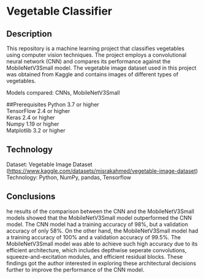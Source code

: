 # Vegetable Classifier

## Description
This repository is a machine learning project that classifies vegetables using computer vision techniques. The project employs a convolutional neural network (CNN) and compares its performance against the MobileNetV3Small model. The vegetable image dataset used in this project was obtained from Kaggle and contains images of different types of vegetables.

Models compared: CNNs, MobileNetV3Small

##Prerequisites
Python 3.7 or higher <br/>
TensorFlow 2.4 or higher <br/>
Keras 2.4 or higher <br/>
Numpy 1.19 or higher <br/>
Matplotlib 3.2 or higher <br/>

## Technology
Dataset: Vegetable Image Dataset (https://www.kaggle.com/datasets/misrakahmed/vegetable-image-dataset) <br/>
Technology: Python, NumPy, pandas, Tensorflow

## Conclusions
he results of the comparison between the CNN and the MobileNetV3Small models showed that the MobileNetV3Small model outperformed the CNN model. The CNN model had a training accuracy of 98%, but a validation accuracy of only 58%. On the other hand, the MobileNetV3Small model had a training accuracy of 100% and a validation accuracy of 99.5%. The MobileNetV3Small model was able to achieve such high accuracy due to its efficient architecture, which includes depthwise seperate convolutions, squeeze-and-excitation modules, and efficient residual blocks. These findings got the author interested in exploring these architectural decisions further to improve the performance of the CNN model.
